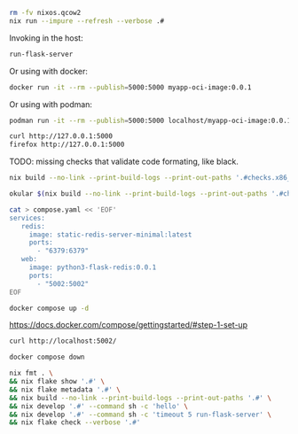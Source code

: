 

```bash
rm -fv nixos.qcow2
nix run --impure --refresh --verbose .#
```



Invoking in the host:
```bash
run-flask-server
```


Or using with docker:
```bash
docker run -it --rm --publish=5000:5000 myapp-oci-image:0.0.1
```


Or using with podman:
```bash
podman run -it --rm --publish=5000:5000 localhost/myapp-oci-image:0.0.1
```


```bash
curl http://127.0.0.1:5000
firefox http://127.0.0.1:5000
```

TODO: missing checks that validate code formating, like black.


```bash
nix build --no-link --print-build-logs --print-out-paths '.#checks.x86_64-linux.testMyappOCIImageDockerFirefoxOCR'
```


```bash
okular $(nix build --no-link --print-build-logs --print-out-paths '.#checks.x86_64-linux.testMyappOCIImageDockerFirefoxOCR')/screen.png
```




```bash
cat > compose.yaml << 'EOF'
services:
   redis: 
     image: static-redis-server-minimal:latest
     ports:
       - "6379:6379" 
   web:
     image: python3-flask-redis:0.0.1
     ports:
       - "5002:5002"
EOF

docker compose up -d
```

https://docs.docker.com/compose/gettingstarted/#step-1-set-up

```bash
curl http://localhost:5002/
```

```bash
docker compose down
```

```bash
nix fmt . \
&& nix flake show '.#' \
&& nix flake metadata '.#' \
&& nix build --no-link --print-build-logs --print-out-paths '.#' \
&& nix develop '.#' --command sh -c 'hello' \
&& nix develop '.#' --command sh -c 'timeout 5 run-flask-server' \
&& nix flake check --verbose '.#'
```
